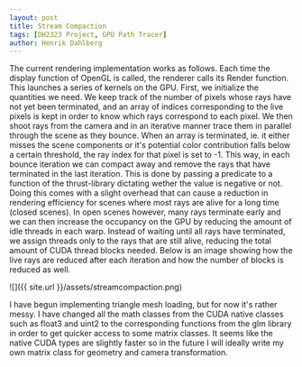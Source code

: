 ```yaml
---
layout: post
title: Stream Compaction
tags: [DH2323 Project, GPU Path Tracer]
author: Henrik Dahlberg
---
```


The current rendering implementation works as follows. Each time the display function of OpenGL is called, the renderer calls its Render function. This launches a series of kernels on the GPU. First, we initialize the quantities we need. We keep track of the number of pixels whose rays have not yet been terminated, and an array of indices corresponding to the live pixels is kept in order to know which rays correspond to each pixel. We then shoot rays from the camera and in an iterative manner trace them in parallel through the scene as they bounce. When an array is terminated, ie. it either misses the scene components or it's potential color contribution falls below a certain threshold, the ray index for that pixel is set to -1. This way, in each bounce iteration we can compact away and remove the rays that have terminated in the last iteration. This is done by passing a predicate to a function of the thrust-library dictating wether the value is negative or not. Doing this comes with a slight overhead that can cause a reduction in rendering efficiency for scenes where most rays are alive for a long time (closed scenes). In open scenes however, many rays terminate early and we can then increase the occupancy on the GPU by reducing the amount of idle threads in each warp. Instead of waiting until all rays have terminated, we assign threads only to the rays that are still alive, reducing the total amount of CUDA thread blocks needed. Below is an image showing how the live rays are reduced after each iteration and how the number of blocks is reduced as well.

![]({{ site.url }}/assets/streamcompaction.png)

I have begun implementing triangle mesh loading, but for now it's rather messy. I have changed all the math classes from the CUDA native classes such as float3 and uint2 to the corresponding functions from the glm library in order to get quicker access to some matrix classes. It seems like the native CUDA types are slightly faster so in the future I will ideally write my own matrix class for geometry and camera transformation.
